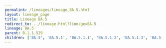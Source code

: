 ```yaml
---
permalink: /lineages/lineage_BA.5.html
layout: lineage_page
title: Lineage BA.5
redirect_to: ../lineage.html?lineage=BA.5
lineage: BA.5
parent: B.1.1.529
children: ['BA.5', 'BA.5.1', 'BA.5.1.1', 'BA.5.1.2', 'BA.5.1.3', 'BA.5.1.4', 'BA.5.1.5', 'BA.5.1.6', 'BA.5.1.7', 'BA.5.1.8', 'BA.5.1.9', 'BA.5.1.10', 'BA.5.1.11', 'BA.5.2', 'BA.5.2.1', 'BA.5.2.2', 'BA.5.2.3', 'BA.5.2.4', 'BA.5.2.5', 'BA.5.2.6', 'BA.5.2.7', 'BA.5.3', 'BA.5.3.1', 'BA.5.3.2', 'BA.5.3.3', 'BA.5.3.4', 'BA.5.4', 'BA.5.5', 'BA.5.5.1', 'BA.5.6', 'BA.5.6.1', 'BA.5.6.2', 'BA.5.7', 'BA.5.8', 'BA.5.9', 'BA.5.10']
---
```

